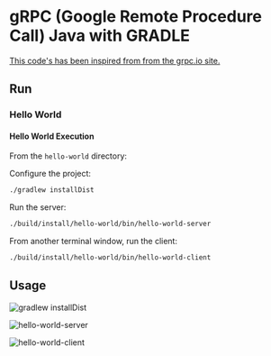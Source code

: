 # gRPC (Google Remote Procedure Call) Java with GRADLE

[This code's has been inspired from from the grpc.io site.](https://grpc.io/docs/languages/java/quickstart/)

## Run

### Hello World

#### Hello World Execution

From the `hello-world` directory:

Configure the project:

```bash
./gradlew installDist
```

Run the server:

```bash
./build/install/hello-world/bin/hello-world-server
```

From another terminal window, run the client:

```bash
./build/install/hello-world/bin/hello-world-client
```

## Usage

![gradlew installDist](https://user-images.githubusercontent.com/22433243/125847542-75f54cdd-33e6-4fde-b1d9-88ab0400206f.png)

![hello-world-server](https://user-images.githubusercontent.com/22433243/125847750-61683da3-ed06-4f52-95a7-1f13714823bb.png)

![hello-world-client](https://user-images.githubusercontent.com/22433243/125847563-aad2580e-f70b-4ebf-8c8a-111c5dc9db7f.png)
